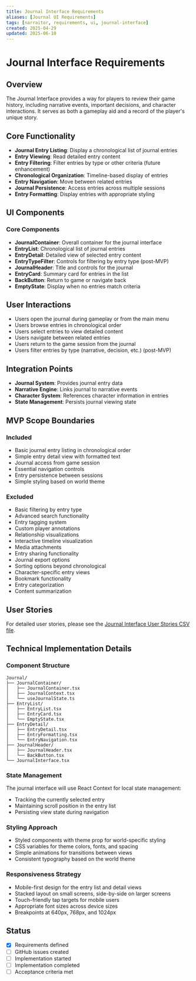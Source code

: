 ```yaml
---
title: Journal Interface Requirements
aliases: [Journal UI Requirements]
tags: [narraitor, requirements, ui, journal-interface]
created: 2025-04-29
updated: 2025-06-10
---
```


# Journal Interface Requirements

## Overview
The Journal Interface provides a way for players to review their game history, including narrative events, important decisions, and character interactions. It serves as both a gameplay aid and a record of the player's unique story.

## Core Functionality
- **Journal Entry Listing**: Display a chronological list of journal entries
- **Entry Viewing**: Read detailed entry content
- **Entry Filtering**: Filter entries by type or other criteria (future enhancement)
- **Chronological Organization**: Timeline-based display of entries
- **Entry Navigation**: Move between related entries
- **Journal Persistence**: Access entries across multiple sessions
- **Entry Formatting**: Display entries with appropriate styling

## UI Components

### Core Components
- **JournalContainer**: Overall container for the journal interface
- **EntryList**: Chronological list of journal entries
- **EntryDetail**: Detailed view of selected entry content
- **EntryTypeFilter**: Controls for filtering by entry type (post-MVP)
- **JournalHeader**: Title and controls for the journal
- **EntryCard**: Summary card for entries in the list
- **BackButton**: Return to game or navigate back
- **EmptyState**: Display when no entries match criteria

## User Interactions
- Users open the journal during gameplay or from the main menu
- Users browse entries in chronological order
- Users select entries to view detailed content
- Users navigate between related entries
- Users return to the game session from the journal
- Users filter entries by type (narrative, decision, etc.) (post-MVP)

## Integration Points
- **Journal System**: Provides journal entry data
- **Narrative Engine**: Links journal to narrative events
- **Character System**: References character information in entries
- **State Management**: Persists journal viewing state

## MVP Scope Boundaries

### Included
- Basic journal entry listing in chronological order
- Simple entry detail view with formatted text
- Journal access from game session
- Essential navigation controls
- Entry persistence between sessions
- Simple styling based on world theme

### Excluded
- Basic filtering by entry type
- Advanced search functionality
- Entry tagging system
- Custom player annotations
- Relationship visualizations
- Interactive timeline visualization
- Media attachments
- Entry sharing functionality
- Journal export options
- Sorting options beyond chronological
- Character-specific entry views
- Bookmark functionality
- Entry categorization
- Content summarization

## User Stories

For detailed user stories, please see the [Journal Interface User Stories CSV file](./journal-interface-user-stories.csv).

## Technical Implementation Details

### Component Structure
```
Journal/
├── JournalContainer/
│   ├── JournalContainer.tsx
│   ├── JournalContext.tsx
│   └── useJournalState.ts
├── EntryList/
│   ├── EntryList.tsx
│   ├── EntryCard.tsx
│   └── EmptyState.tsx
├── EntryDetail/
│   ├── EntryDetail.tsx
│   ├── EntryFormatting.tsx
│   └── EntryNavigation.tsx
├── JournalHeader/
│   ├── JournalHeader.tsx
│   └── BackButton.tsx
└── JournalInterface.tsx
```

### State Management
The journal interface will use React Context for local state management:
- Tracking the currently selected entry
- Maintaining scroll position in the entry list
- Persisting view state during navigation

### Styling Approach
- Styled components with theme prop for world-specific styling
- CSS variables for theme colors, fonts, and spacing
- Simple animations for transitions between views
- Consistent typography based on the world theme

### Responsiveness Strategy
- Mobile-first design for the entry list and detail views
- Stacked layout on small screens, side-by-side on larger screens
- Touch-friendly tap targets for mobile users
- Appropriate font sizes across device sizes
- Breakpoints at 640px, 768px, and 1024px

## Status
- [x] Requirements defined
- [ ] GitHub issues created
- [ ] Implementation started
- [ ] Implementation completed
- [ ] Acceptance criteria met